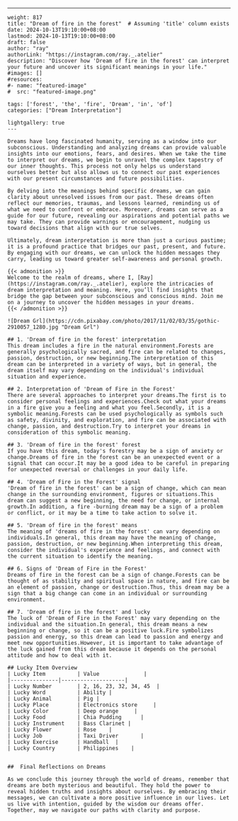 ---
    weight: 817
    title: "Dream of fire in the forest"  # Assuming 'title' column exists
    date: 2024-10-13T19:10:00+08:00
    lastmod: 2024-10-13T19:10:00+08:00
    draft: false
    author: "ray"
    authorLink: "https://instagram.com/ray._.atelier"
    description: "Discover how 'Dream of fire in the forest' can interpret your future and uncover its significant meanings in your life."
    #images: []
    #resources:
    #- name: "featured-image"
    #  src: "featured-image.png"
    
    tags: ['forest', 'the', 'fire', 'Dream', 'in', 'of']
    categories: ["Dream Interpretation"]
    
    lightgallery: true
    ---
    
    Dreams have long fascinated humanity, serving as a window into our subconscious. Understanding and analyzing dreams can provide valuable insights into our emotions, fears, and desires. When we take the time to interpret our dreams, we begin to unravel the complex tapestry of our inner thoughts. This process not only helps us understand ourselves better but also allows us to connect our past experiences with our present circumstances and future possibilities.
    
    By delving into the meanings behind specific dreams, we can gain clarity about unresolved issues from our past. These dreams often reflect our memories, traumas, and lessons learned, reminding us of what we need to confront or embrace. Moreover, dreams can serve as a guide for our future, revealing our aspirations and potential paths we may take. They can provide warnings or encouragement, nudging us toward decisions that align with our true selves.
    
    Ultimately, dream interpretation is more than just a curious pastime; it is a profound practice that bridges our past, present, and future. By engaging with our dreams, we can unlock the hidden messages they carry, leading us toward greater self-awareness and personal growth.
    
    {{< admonition >}}
    Welcome to the realm of dreams, where I, [Ray](https://instagram.com/ray._.atelier), explore the intricacies of dream interpretation and meaning. Here, you’ll find insights that bridge the gap between your subconscious and conscious mind. Join me on a journey to uncover the hidden messages in your dreams.
    {{< /admonition >}}
    
    ![Dream Grl](https://cdn.pixabay.com/photo/2017/11/02/03/35/gothic-2910057_1280.jpg "Dream Grl")
    
    ## 1. 'Dream of fire in the forest' interpretation
    This dream includes a fire in the natural environment.Forests are generally psychologically sacred, and fire can be related to changes, passion, destruction, or new beginning.The interpretation of this dream can be interpreted in a variety of ways, but in general, the dream itself may vary depending on the individual's individual situation and experience.
    
    ## 2. Interpretation of 'Dream of Fire in the Forest'
    There are several approaches to interpret your dreams.The first is to consider personal feelings and experiences.Check out what your dreams in a fire give you a feeling and what you feel.Secondly, it is a symbolic meaning.Forests can be used psychologically as symbols such as safety, divinity, and exploration, and fire can be associated with change, passion, and destruction.Try to interpret your dreams in consideration of this symbolic meaning.
    
    ## 3. 'Dream of fire in the forest' forest
    If you have this dream, today's forestry may be a sign of anxiety or change.Dreams of fire in the forest can be an unexpected event or a signal that can occur.It may be a good idea to be careful in preparing for unexpected reversal or challenges in your daily life.
    
    ## 4. 'Dream of Fire in the Forest' signal
    'Dream of fire in the forest' can be a sign of change, which can mean change in the surrounding environment, figures or situations.This dream can suggest a new beginning, the need for change, or internal growth.In addition, a fire -burning dream may be a sign of a problem or conflict, or it may be a time to take action to solve it.
    
    ## 5. 'Dream of fire in the forest' means
    The meaning of 'dreams of fire in the forest' can vary depending on individuals.In general, this dream may have the meaning of change, passion, destruction, or new beginning.When interpreting this dream, consider the individual's experience and feelings, and connect with the current situation to identify the meaning.
    
    ## 6. Signs of 'Dream of Fire in the Forest'
    Dreams of fire in the forest can be a sign of change.Forests can be thought of as stability and spiritual space in nature, and fire can be an element of passion, change or destruction.Thus, this dream may be a sign that a big change can come in an individual or surrounding environment.
    
    ## 7. 'Dream of fire in the forest' and lucky
    The luck of 'Dream of Fire in the Forest' may vary depending on the individual and the situation.In general, this dream means a new beginning or change, so it can be a positive luck.Fire symbolizes passion and energy, so this dream can lead to passion and energy and meet new opportunities.However, it is important to take advantage of the luck gained from this dream because it depends on the personal attitude and how to deal with it.
    
    ## Lucky Item Overview
    | Lucky Item          | Value              |
    |---------------|--------------------|
    | Lucky Number        | 2, 16, 23, 32, 34, 45  |
    | Lucky Word          | Ability |
    | Lucky Animal        | Pig |
    | Lucky Place         | Electronics store     |
    | Lucky Color         | Deep orange     |
    | Lucky Food          | Chia Pudding      |
    | Lucky Instrument    | Bass Clarinet |
    | Lucky Flower        | Rose    |
    | Lucky Job           | Taxi Driver       |
    | Lucky Exercise      | Handball  |
    | Lucky Country       | Philippines    |
    
    
    ##  Final Reflections on Dreams
    
    As we conclude this journey through the world of dreams, remember that dreams are both mysterious and beautiful. They hold the power to reveal hidden truths and insights about ourselves. By embracing their messages, we can cultivate a more positive influence in our lives. Let us live with intention, guided by the wisdom our dreams offer. Together, may we navigate our paths with clarity and purpose.
    